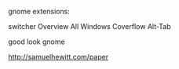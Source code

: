 gnome extensions:

 switcher
 Overview All Windows
 Coverflow Alt-Tab 

good look gnome 

http://samuelhewitt.com/paper
